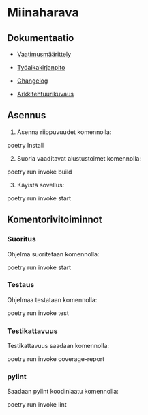 # Miinaharava

## Dokumentaatio

* [Vaatimusmäärittely](https://github.com/acpeltol/ot-harjoitusty-/blob/main/miinaharava/dokumentaatio/vaatimusmaarittely.md)

* [Työaikakirjanpito](https://github.com/acpeltol/ot-harjoitusty-/blob/main/miinaharava/dokumentaatio/ty%C3%B6aikakirjanpito.md)
  
* [Changelog](https://github.com/acpeltol/ot-harjoitusty-/blob/main/miinaharava/dokumentaatio/changelog.md)
* [Arkkitehtuurikuvaus](https://github.com/acpeltol/ot-harjoitusty-/blob/main/miinaharava/dokumentaatio/arkkitehtuurikuvaus.md)

## Asennus 

1. Asenna riippuvuudet komennolla:

poetry Install

2. Suoria vaaditavat alustustoimet komennolla:

poetry run invoke build

3. Käyistä sovellus:

poetry run invoke start

## Komentorivitoiminnot

### Suoritus

Ohjelma suoritetaan komennolla:

poetry run invoke start

### Testaus

Ohjelmaa testataan komennolla:

poetry run invoke test

### Testikattavuus

Testikattavuus saadaan komennolla:

poetry run invoke coverage-report

### pylint

Saadaan pylint koodinlaatu komennolla:

poetry run invoke lint
